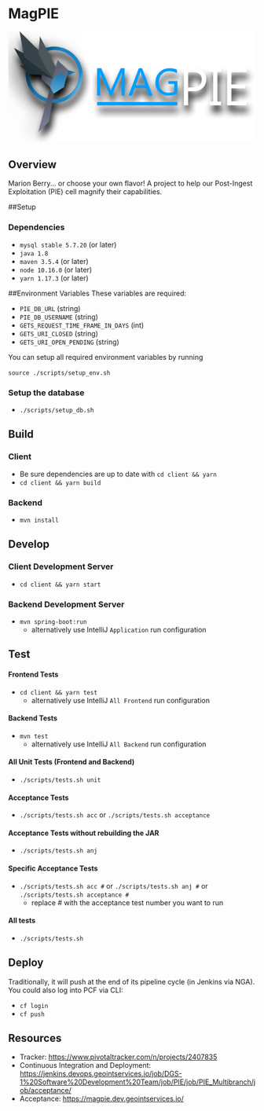 # MagPIE
![MagPIE Logo](./client/public/smallbord.png)
## Overview
Marion Berry... or choose your own flavor! A project to help our Post-Ingest Exploitation (PIE) cell magnify their capabilities.

##Setup
### Dependencies
* `mysql stable 5.7.20` (or later)
* `java 1.8`
* `maven 3.5.4` (or later)
* `node 10.16.0` (or later)
* `yarn 1.17.3` (or later)

##Environment Variables
These variables are required:
- `PIE_DB_URL` (string)
- `PIE_DB_USERNAME` (string)
- `GETS_REQUEST_TIME_FRAME_IN_DAYS` (int)
- `GETS_URI_CLOSED` (string)
- `GETS_URI_OPEN_PENDING` (string)

You can setup all required environment variables by running
 
 `source ./scripts/setup_env.sh`
 
 ### Setup the database
 * `./scripts/setup_db.sh`

## Build
### Client
* Be sure dependencies are up to date with `cd client && yarn`
* `cd client && yarn build`

### Backend
* `mvn install`

## Develop
### Client Development Server
* `cd client && yarn start`

### Backend Development Server
* `mvn spring-boot:run`
    * alternatively use IntelliJ `Application` run configuration

## Test
#### Frontend Tests
* `cd client && yarn test`
    * alternatively use IntelliJ `All Frontend` run configuration

#### Backend Tests
* `mvn test`
    * alternatively use IntelliJ `All Backend` run configuration
    
#### All Unit Tests (Frontend and Backend)
* `./scripts/tests.sh unit`

#### Acceptance Tests
* `./scripts/tests.sh acc` or `./scripts/tests.sh acceptance`

#### Acceptance Tests without rebuilding the JAR
* `./scripts/tests.sh anj`

#### Specific Acceptance Tests
* `./scripts/tests.sh acc #` or `./scripts/tests.sh anj #` or `./scripts/tests.sh acceptance #` 
    * replace # with the acceptance test number you want to run

#### All tests
* `./scripts/tests.sh`

## Deploy
Traditionally, it will push at the end of its pipeline cycle (in Jenkins via NGA). You could also log into PCF via CLI:
* `cf login`
* `cf push`

## Resources
- Tracker: https://www.pivotaltracker.com/n/projects/2407835
- Continuous Integration and Deployment: https://jenkins.devops.geointservices.io/job/DGS-1%20Software%20Development%20Team/job/PIE/job/PIE_Multibranch/job/acceptance/
- Acceptance: https://magpie.dev.geointservices.io/

